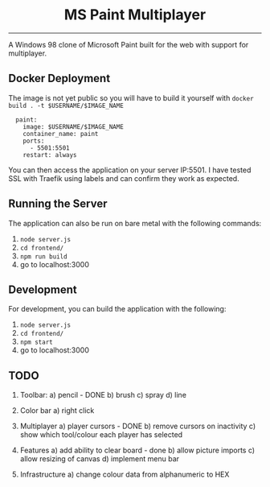 <h1 align="center">MS Paint Multiplayer</h1>

---

A Windows 98 clone of Microsoft Paint built for the web with support for multiplayer.


## Docker Deployment
The image is not yet public so you will have to build it yourself with `docker build . -t $USERNAME/$IMAGE_NAME`
```
  paint:
    image: $USERNAME/$IMAGE_NAME
    container_name: paint
    ports:
      - 5501:5501
    restart: always
```
You can then access the application on your server IP:5501. I have tested SSL with Traefik using labels and can confirm they work as expected.

## Running the Server
The application can also be run on bare metal with the following commands:
1. `node server.js`
2. `cd frontend/`
3. `npm run build`
4. go to localhost:3000

## Development
For development, you can build the application with the following:
1. `node server.js`
2. `cd frontend/`
3. `npm start`
4. go to localhost:3000

## TODO

1. Toolbar:
a) pencil - DONE
b) brush
c) spray
d) line

2. Color bar
a) right click

3. Multiplayer
a) player cursors - DONE
b) remove cursors on inactivity
c) show which tool/colour each player has selected

4. Features
a) add ability to clear board - done
b) allow picture imports
c) allow resizing of canvas
d) implement menu bar

5. Infrastructure
a) change colour data from alphanumeric to HEX